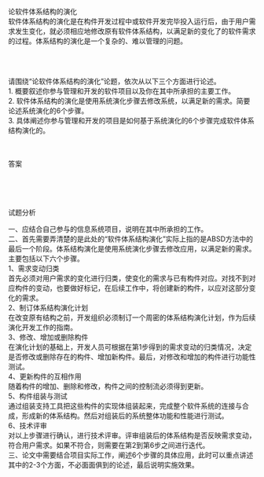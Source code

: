 <div class="detail lh2"><p>论软件体系结构的演化<br/>软件体系结构的演化是在构件开发过程中或软件开发完毕投入运行后，由于用户需求发生变化，就必须相应地修改原有软件体系结构，以满足新的变化了的软件需求的过程。体系结构的演化是一个复杂的、难以管理的问题。<br/></p><br/><br/><p>请围绕“论软件体系结构的演化”论题，依次从以下三个方面进行论述。<br/>1. 概要叙述你参与管理和开发的软件项目以及你在其中所承担的主要工作。<br/>2. 软件体系结构的演化是使用系统演化步骤去修改系统，以满足新的需求。简要论述系统演化的6个步骤。<br/>3. 具体阐述你参与管理和开发的项目是如何基于系统演化的6个步骤完成软件体系结构演化的。<br/></p><br/><br/>答案<br/><p><br/></p><br/><br/>试题分析<br/><p>一、应结合自己参与的信息系统项目，说明在其中所承担的工作。<br/>二、首先需要弄清楚的是此处的“软件体系结构演化”实际上指的是ABSD方法中的最后一个阶段。体系结构演化是使用系统演化步骤去修改应用，以满足新的需求。主要包括以下六个步骤。<br/>1、需求变动归类<br/>首先必须对用户需求的变化进行归类，使变化的需求与已有构件对应。对找不到对应构件的变动，也要做好标记，在后续工作中，将创建新的构件，以应对这部分变化的需求。<br/>2、制订体系结构演化计划<br/>在改变原有结构之前，开发组织必须制订一个周密的体系结构演化计划，作为后续演化开发工作的指南。<br/>3、修改、增加或删除构件<br/>在演化计划的基础上，开发人员可根据在第1步得到的需求变动的归类情况，决定是否修改或删除存在的构件、增加新构件。最后，对修改和增加的构件进行功能性测试。<br/>4、更新构件的互相作用<br/>随着构件的增加、删除和修改，构件之间的控制流必须得到更新。<br/>5、构件组装与测试<br/>通过组装支持工具把这些构件的实现体组装起来，完成整个软件系统的连接与合成，形成新的体系结构。然后对组装后的系统整体功能和性能进行测试。<br/>6、技术评审<br/>对以上步骤进行确认，进行技术评审。评审组装后的体系结构是否反映需求变动，符合用户需求。如果不符合，则需要在第2到第6步之间进行迭代。<br/>三、论文中需要结合项目实际工作，阐述6个步骤的具体应用，此时可以重点讲述其中的2-3个方面，不必面面俱到的论述，最后说明实施效果。<br/></p></div>